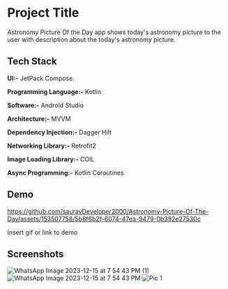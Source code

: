 
# Project Title

Astronomy Picture Of the Day app shows today's astronomy picture to the user with description about the today's astronomy picture.


## Tech Stack

**UI:-**  JetPack Compose.

**Programming Language:-** Kotlin

**Software:-** Android Studio

**Architecture:-** MVVM

**Dependency Injection:-** Dagger Hilt

**Networking Library:-** Retrofit2

**Image Loading Library:-** COIL

**Async Programming:-** Kotlin Coroutines


## Demo



https://github.com/sauravDeveloper2000/Astronomy-Picture-Of-The-Day/assets/153507758/5b8f6b2f-6074-47ea-9479-0b392e27530c

Insert gif or link to demo


## Screenshots
![WhatsApp Image 2023-12-15 at 7 54 43 PM (1)](https://github.com/sauravDeveloper2000/Astronomy-Picture-Of-The-Day/assets/153507758/2dcf6d91-d7f7-4550-a140-a0bef686a635|width=100,height=100)
![WhatsApp Image 2023-12-15 at 7 54 43 PM](https://github.com/sauravDeveloper2000/Astronomy-Picture-Of-The-Day/assets/153507758/ff25c7a8-81d1-4783-bcce-5bacb29e666b)
![Pic 1](https://github.com/sauravDeveloper2000/Astronomy-Picture-Of-The-Day/assets/153507758/77067cf9-f7dc-4a4a-b68e-d83daa78143f)

